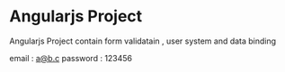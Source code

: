 <h1> Angularjs Project </h1>

Angularjs Project contain form validatain , user system and data binding

email : a@b.c
password : 123456
